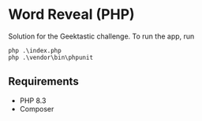 # Word Reveal (PHP)

Solution for the Geektastic challenge. To run the app, run

```
php .\index.php
php .\vendor\bin\phpunit
```

## Requirements

- PHP 8.3
- Composer
